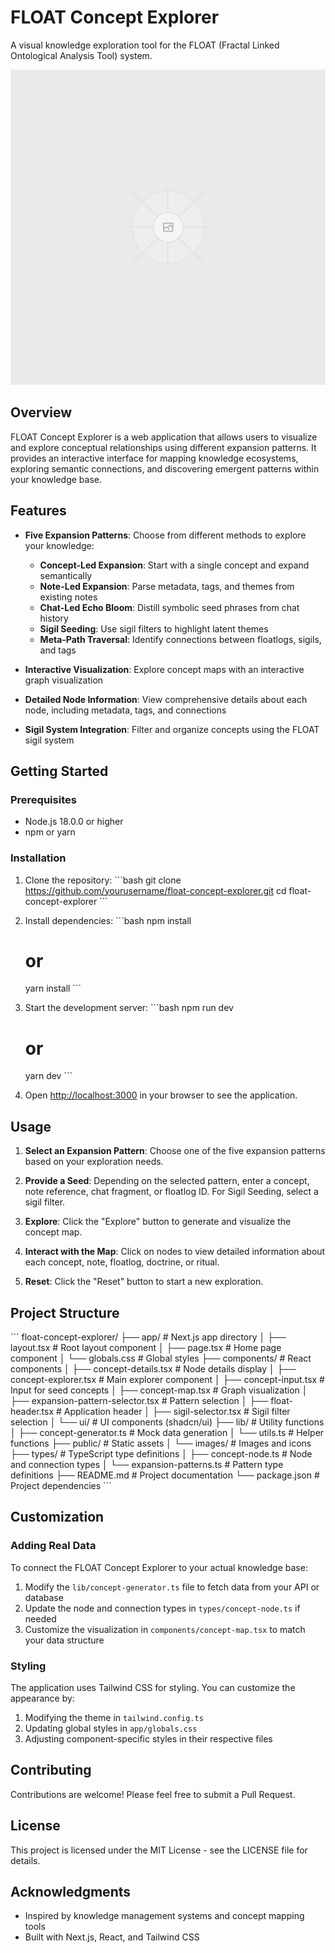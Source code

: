 # FLOAT Concept Explorer

A visual knowledge exploration tool for the FLOAT (Fractal Linked Ontological Analysis Tool) system.

![FLOAT Concept Explorer Screenshot](/public/images/float-concept-explorer-screenshot.png)

## Overview

FLOAT Concept Explorer is a web application that allows users to visualize and explore conceptual relationships using different expansion patterns. It provides an interactive interface for mapping knowledge ecosystems, exploring semantic connections, and discovering emergent patterns within your knowledge base.

## Features

- **Five Expansion Patterns**: Choose from different methods to explore your knowledge:
  - **Concept-Led Expansion**: Start with a single concept and expand semantically
  - **Note-Led Expansion**: Parse metadata, tags, and themes from existing notes
  - **Chat-Led Echo Bloom**: Distill symbolic seed phrases from chat history
  - **Sigil Seeding**: Use sigil filters to highlight latent themes
  - **Meta-Path Traversal**: Identify connections between floatlogs, sigils, and tags

- **Interactive Visualization**: Explore concept maps with an interactive graph visualization
- **Detailed Node Information**: View comprehensive details about each node, including metadata, tags, and connections
- **Sigil System Integration**: Filter and organize concepts using the FLOAT sigil system

## Getting Started

### Prerequisites

- Node.js 18.0.0 or higher
- npm or yarn

### Installation

1. Clone the repository:
   \`\`\`bash
   git clone https://github.com/yourusername/float-concept-explorer.git
   cd float-concept-explorer
   \`\`\`

2. Install dependencies:
   \`\`\`bash
   npm install
   # or
   yarn install
   \`\`\`

3. Start the development server:
   \`\`\`bash
   npm run dev
   # or
   yarn dev
   \`\`\`

4. Open [http://localhost:3000](http://localhost:3000) in your browser to see the application.

## Usage

1. **Select an Expansion Pattern**: Choose one of the five expansion patterns based on your exploration needs.

2. **Provide a Seed**: Depending on the selected pattern, enter a concept, note reference, chat fragment, or floatlog ID. For Sigil Seeding, select a sigil filter.

3. **Explore**: Click the "Explore" button to generate and visualize the concept map.

4. **Interact with the Map**: Click on nodes to view detailed information about each concept, note, floatlog, doctrine, or ritual.

5. **Reset**: Click the "Reset" button to start a new exploration.

## Project Structure

\`\`\`
float-concept-explorer/
├── app/                    # Next.js app directory
│   ├── layout.tsx          # Root layout component
│   ├── page.tsx            # Home page component
│   └── globals.css         # Global styles
├── components/             # React components
│   ├── concept-details.tsx # Node details display
│   ├── concept-explorer.tsx # Main explorer component
│   ├── concept-input.tsx   # Input for seed concepts
│   ├── concept-map.tsx     # Graph visualization
│   ├── expansion-pattern-selector.tsx # Pattern selection
│   ├── float-header.tsx    # Application header
│   ├── sigil-selector.tsx  # Sigil filter selection
│   └── ui/                 # UI components (shadcn/ui)
├── lib/                    # Utility functions
│   ├── concept-generator.ts # Mock data generation
│   └── utils.ts            # Helper functions
├── public/                 # Static assets
│   └── images/             # Images and icons
├── types/                  # TypeScript type definitions
│   ├── concept-node.ts     # Node and connection types
│   └── expansion-patterns.ts # Pattern type definitions
├── README.md               # Project documentation
└── package.json            # Project dependencies
\`\`\`

## Customization

### Adding Real Data

To connect the FLOAT Concept Explorer to your actual knowledge base:

1. Modify the `lib/concept-generator.ts` file to fetch data from your API or database
2. Update the node and connection types in `types/concept-node.ts` if needed
3. Customize the visualization in `components/concept-map.tsx` to match your data structure

### Styling

The application uses Tailwind CSS for styling. You can customize the appearance by:

1. Modifying the theme in `tailwind.config.ts`
2. Updating global styles in `app/globals.css`
3. Adjusting component-specific styles in their respective files

## Contributing

Contributions are welcome! Please feel free to submit a Pull Request.

## License

This project is licensed under the MIT License - see the LICENSE file for details.

## Acknowledgments

- Inspired by knowledge management systems and concept mapping tools
- Built with Next.js, React, and Tailwind CSS
